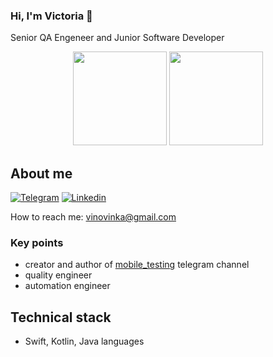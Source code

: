 ### Hi, I'm Victoria 👋

Senior QA Engeneer and 
Junior Software Developer

<p align='center'>
   <a href="https://github-readme-stats.vercel.app/api?username=vinovinka&show_icons=true&count_private=true">
       <img height=150 src="https://github-readme-stats.vercel.app/api?username=vinovinka&show_icons=true&count_private=true"/></a>
   <a href="https://github.com/vinovinka/github-readme-stats">
       <img height=150 src="https://github-readme-stats.vercel.app/api/top-langs/?username=vinovinka&layout=compact"/></a>
</p>

## About me

[![Telegram](https://img.shields.io/badge/Telegram-2CA5E0?style=for-the-badge&logo=telegram&logoColor=white)](https://t.me/vinovinka)
[![Linkedin](https://img.shields.io/badge/LinkedIn-0077B5?style=for-the-badge&logo=linkedin&logoColor=white)](https://linkedin.com/in/victoria-vinogradova-b4075a193)

How to reach me: vinovinka@gmail.com

### Key points
- creator and author of [mobile_testing](https://t.me/mobile_testing) telegram channel
- quality engineer
- automation engineer 

## Technical stack
- Swift, Kotlin, Java languages

<!-- <div align="center" style="margin: 40px 0">
   <a href="https://github.com/vinovinka/github-profile-views-counter">
       <img width="100px" src="https://komarev.com/ghpvc/?username=vinovinka&color=DE002D">
   </a>
</div> -->
